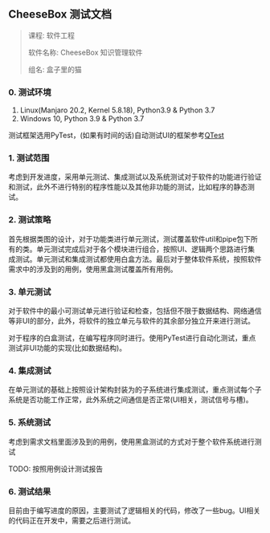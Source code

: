 ## CheeseBox 测试文档

> 课程: 软件工程
> 
> 软件名称: CheeseBox 知识管理软件
> 
> 组名: 盒子里的猫

### 0. 测试环境

1. Linux(Manjaro 20.2, Kernel 5.8.18), Python3.9 & Python 3.7
2. Windows 10, Python 3.9 & Python 3.7

测试框架选用PyTest，(如果有时间的话)自动测试UI的框架参考[QTest](https://pypi.org/project/pytest-qt/)

### 1. 测试范围

考虑到开发进度，采用单元测试、集成测试以及系统测试对于软件的功能进行验证和测试，此外不进行特别的程序性能以及其他非功能的测试，比如程序的静态测试。

### 2. 测试策略

首先根据类图的设计，对于功能类进行单元测试，测试覆盖软件util和pipe包下所有的类。单元测试完成后对于各个模块进行组合，按照UI、逻辑两个思路进行集成测试。单元测试和集成测试都使用白盒方法。最后对于整体软件系统，按照软件需求中的涉及到的用例，使用黑盒测试覆盖所有用例。

### 3. 单元测试

对于软件中的最小可测试单元进行验证和检查，包括但不限于数据结构、网络通信等非UI的部分，此外，将软件的独立单元与软件的其余部分独立开来进行测试。

对于程序的白盒测试，在编写程序同时进行。使用PyTest进行自动化测试，重点测试非UI功能的实现(比如数据结构)。

### 4. 集成测试

在单元测试的基础上按照设计架构封装为的子系统进行集成测试，重点测试每个子系统是否功能工作正常，此外系统之间通信是否正常(UI相关，测试信号与槽)。

### 5. 系统测试

考虑到需求文档里面涉及到的用例，使用黑盒测试的方式对于整个软件系统进行测试

TODO: 按照用例设计测试报告

### 6. 测试结果

目前由于编写进度的原因，主要测试了逻辑相关的代码，修改了一些bug。UI相关的代码正在开发中，需要之后进行测试。